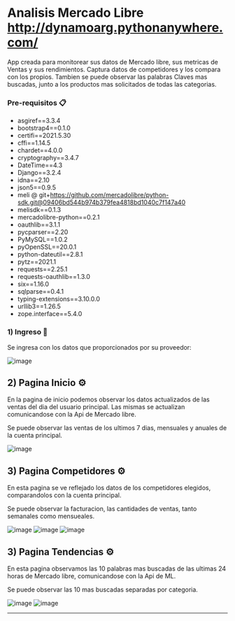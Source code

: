 # Analisis Mercado Libre http://dynamoarg.pythonanywhere.com/

App creada para monitorear sus datos de Mercado libre, sus metricas de Ventas y sus rendimientos.
Captura datos de competidores y los compara con los propios.
Tambien se puede observar las palabras Claves mas buscadas, junto a los productos mas solicitados de todas las categorias.


### Pre-requisitos 📋

- asgiref==3.3.4  
- bootstrap4==0.1.0  
- certifi==2021.5.30
- cffi==1.14.5
- chardet==4.0.0
- cryptography==3.4.7
- DateTime==4.3
- Django==3.2.4
- idna==2.10
- json5==0.9.5
- meli @ git+https://github.com/mercadolibre/python-sdk.git@09406bd544b974b379fea4818bd1040c7f147a40
- melisdk==0.1.3
- mercadolibre-python==0.2.1
- oauthlib==3.1.1
- pycparser==2.20
- PyMySQL==1.0.2
- pyOpenSSL==20.0.1
- python-dateutil==2.8.1
- pytz==2021.1
- requests==2.25.1
- requests-oauthlib==1.3.0
- six==1.16.0
- sqlparse==0.4.1
- typing-extensions==3.10.0.0
- urllib3==1.26.5
- zope.interface==5.4.0

### 1) Ingreso 🔧

Se ingresa con los datos que proporcionados por su proveedor:

![image](https://user-images.githubusercontent.com/72266387/122656552-f4776480-d131-11eb-9365-2a1693716bbc.png)


## 2) Pagina Inicio ⚙️

En la pagina de inicio podemos observar los datos actualizados de las ventas del dia del usuario principal.
Las mismas se actualizan comunicandose con la Api de Mercado libre.

Se puede observar las ventas de los ultimos 7 dias, mensuales y anuales de la cuenta principal.

![image](https://user-images.githubusercontent.com/72266387/122656698-6c925a00-d133-11eb-923d-f6483c90030b.png)


## 3) Pagina Competidores ⚙️

En esta pagina se ve reflejado los datos de los competidores elegidos, comparandolos con la cuenta principal.

Se puede observar la facturacion, las cantidades de ventas, tanto semanales como mensueales.

![image](https://user-images.githubusercontent.com/72266387/122656687-4371c980-d133-11eb-9e36-6ab8f78c03af.png)
![image](https://user-images.githubusercontent.com/72266387/122656691-4967aa80-d133-11eb-906c-10db9dcb6305.png)
![image](https://user-images.githubusercontent.com/72266387/122656694-508eb880-d133-11eb-8352-1ddf66e91914.png)


## 3) Pagina Tendencias ⚙️

En esta pagina observamos las 10 palabras mas buscadas de las ultimas 24 horas de Mercado libre, comunicandose con la Api de ML.

Se puede observar las 10 mas buscadas separadas por categoria.

![image](https://user-images.githubusercontent.com/72266387/122656724-b7ac6d00-d133-11eb-8e19-640a8f3aa86f.png)
![image](https://user-images.githubusercontent.com/72266387/122656729-c430c580-d133-11eb-9f29-ec8b84a8ffc1.png)




---

